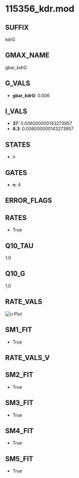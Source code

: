 # 115356_kdr.mod

## SUFFIX

kdrG

## GMAX_NAME

gbar_kdrG

## G_VALS

- **gbar_kdrG**: 0.006

## I_VALS

- **37**: 0.006000000143273957
- **6.3**: 0.006000000143273957

## STATES

- n

## GATES

- **n**: 4

## ERROR_FLAGS


## RATES

- True

## Q10_TAU

1.0

## Q10_G

1.0

## RATE_VALS

![n Plot](/Users/pbozelos/Dropbox/icg-Chai-Panos/supermodels/output_markdown_files/K/115356_kdr.mod/images/n.png)

## SM1_FIT

- True

## RATE_VALS_V

## SM2_FIT

- True

## SM3_FIT

- True

## SM4_FIT

- True

## SM5_FIT

- True

